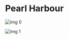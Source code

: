 # Pearl Harbour

![img 0](https://i.imgur.com/REVk9RV.jpg)

![img 1](https://i.imgur.com/326LkH6.jpg)


